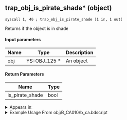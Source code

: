 ## trap_obj_is_pirate_shade* (object)

`syscall 1, 40 ; trap_obj_is_pirate_shade (1 in, 1 out)`

Returns if the object is in shade

#### Input parameters
| Name | Type | Description
|------|------|------------
| obj   | YS::OBJ_125 *   | An object


#### Return Parameters
| Name | Type
|------|-----
| is_pirate_shade   | bool   


<details>
	<summary>Appears in:</summary>
| filename | Entity (obj)
|----------|-------------
| obj\B_CA010\b_ca.bdscript       | ((B) Barbossa)          
| obj\B_CA020\b_ca.bdscript       | ((M) Undead Pirate A)          
| obj\B_CA030\b_ca.bdscript       | ((M) Undead Pirate B)          
| obj\B_CA040\b_ca.bdscript       | ((M) Undead Pirate C)          
| obj\B_CA040_PUB\b_ca.bdscript       | ()          

</details>

<details>
	<summary>Example Usage From obj\B_CA010\b_ca.bdscript</summary>
```
L1544:
 pushFromFSp 0
 fetchValue 132
 eqz 
 dup 
 jz L1557
 pushFromFSp 0
 syscall 1, 40 ; trap_obj_is_pirate_shade (1 in, 1 out)
 eqzv
```
</details>

